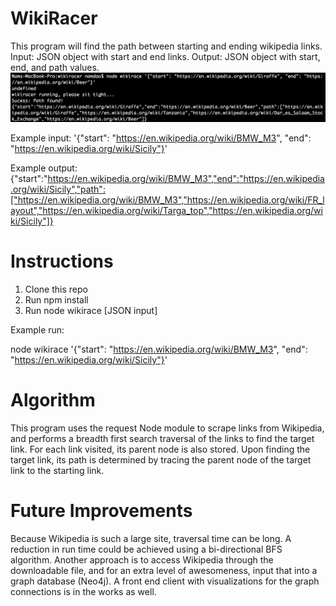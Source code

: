 # WikiRacer
This program will find the path between starting and ending wikipedia links.
Input: JSON object with start and end links.
Output: JSON object with start, end, and path values.
![preview](https://raw.githubusercontent.com/nismodao/WikiRacer/master/wikirace.png)

Example input: '{"start": "https://en.wikipedia.org/wiki/BMW_M3", "end": "https://en.wikipedia.org/wiki/Sicily"}'

Example output: {"start":"https://en.wikipedia.org/wiki/BMW_M3","end":"https://en.wikipedia.org/wiki/Sicily","path":["https://en.wikipedia.org/wiki/BMW_M3","https://en.wikipedia.org/wiki/FR_layout","https://en.wikipedia.org/wiki/Targa_top","https://en.wikipedia.org/wiki/Sicily"]}

# Instructions

1.  Clone this repo
2.  Run npm install
3.  Run node wikirace [JSON input]

Example run:  

node wikirace '{"start": "https://en.wikipedia.org/wiki/BMW_M3", "end": "https://en.wikipedia.org/wiki/Sicily"}'

# Algorithm
This program uses the request Node module to scrape links from Wikipedia, and performs a breadth first search traversal of the links to find the target link.  For each link visited, its parent node is also stored.  Upon finding the target link, its path is determined by tracing the parent node of the target link to the starting link.

# Future Improvements
Because Wikipedia is such a large site, traversal time can be long.  A reduction in run time could be achieved using a bi-directional BFS algorithm.  Another approach is to access Wikipedia through the downloadable file, and for an extra level of awesomeness, input that into a graph database (Neo4j).  A front end client with visualizations for the graph connections is in the works as well.    


